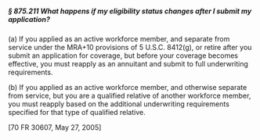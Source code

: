 ##### § 875.211 What happens if my eligibility status changes after I submit my application? #####

(a) If you applied as an active workforce member, and separate from service under the MRA+10 provisions of 5 U.S.C. 8412(g), or retire after you submit an application for coverage, but before your coverage becomes effective, you must reapply as an annuitant and submit to full underwriting requirements.

(b) If you applied as an active workforce member, and otherwise separate from service, but you are a qualified relative of another workforce member, you must reapply based on the additional underwriting requirements specified for that type of qualified relative.

[70 FR 30607, May 27, 2005]